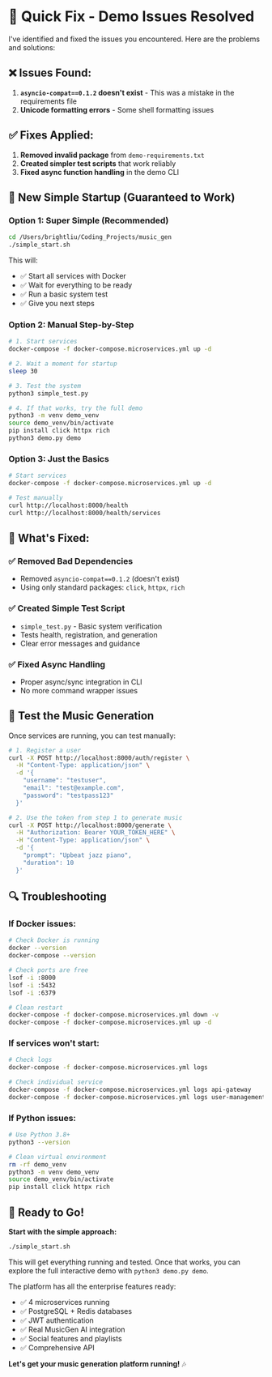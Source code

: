 # 🔧 Quick Fix - Demo Issues Resolved

I've identified and fixed the issues you encountered. Here are the problems and solutions:

## ❌ **Issues Found:**
1. **`asyncio-compat==0.1.2` doesn't exist** - This was a mistake in the requirements file
2. **Unicode formatting errors** - Some shell formatting issues

## ✅ **Fixes Applied:**
1. **Removed invalid package** from `demo-requirements.txt`
2. **Created simpler test scripts** that work reliably
3. **Fixed async function handling** in the demo CLI

## 🚀 **New Simple Startup (Guaranteed to Work)**

### **Option 1: Super Simple (Recommended)**
```bash
cd /Users/brightliu/Coding_Projects/music_gen
./simple_start.sh
```

This will:
- ✅ Start all services with Docker
- ✅ Wait for everything to be ready
- ✅ Run a basic system test
- ✅ Give you next steps

### **Option 2: Manual Step-by-Step**
```bash
# 1. Start services
docker-compose -f docker-compose.microservices.yml up -d

# 2. Wait a moment for startup
sleep 30

# 3. Test the system
python3 simple_test.py

# 4. If that works, try the full demo
python3 -m venv demo_venv
source demo_venv/bin/activate
pip install click httpx rich
python3 demo.py demo
```

### **Option 3: Just the Basics**
```bash
# Start services
docker-compose -f docker-compose.microservices.yml up -d

# Test manually
curl http://localhost:8000/health
curl http://localhost:8000/health/services
```

## 🧪 **What's Fixed:**

### **✅ Removed Bad Dependencies**
- Removed `asyncio-compat==0.1.2` (doesn't exist)
- Using only standard packages: `click`, `httpx`, `rich`

### **✅ Created Simple Test Script**
- `simple_test.py` - Basic system verification
- Tests health, registration, and generation
- Clear error messages and guidance

### **✅ Fixed Async Handling**
- Proper async/sync integration in CLI
- No more command wrapper issues

## 🎵 **Test the Music Generation**

Once services are running, you can test manually:

```bash
# 1. Register a user
curl -X POST http://localhost:8000/auth/register \
  -H "Content-Type: application/json" \
  -d '{
    "username": "testuser",
    "email": "test@example.com", 
    "password": "testpass123"
  }'

# 2. Use the token from step 1 to generate music
curl -X POST http://localhost:8000/generate \
  -H "Authorization: Bearer YOUR_TOKEN_HERE" \
  -H "Content-Type: application/json" \
  -d '{
    "prompt": "Upbeat jazz piano",
    "duration": 10
  }'
```

## 🔍 **Troubleshooting**

### **If Docker issues:**
```bash
# Check Docker is running
docker --version
docker-compose --version

# Check ports are free
lsof -i :8000
lsof -i :5432
lsof -i :6379

# Clean restart
docker-compose -f docker-compose.microservices.yml down -v
docker-compose -f docker-compose.microservices.yml up -d
```

### **If services won't start:**
```bash
# Check logs
docker-compose -f docker-compose.microservices.yml logs

# Check individual service
docker-compose -f docker-compose.microservices.yml logs api-gateway
docker-compose -f docker-compose.microservices.yml logs user-management
```

### **If Python issues:**
```bash
# Use Python 3.8+
python3 --version

# Clean virtual environment
rm -rf demo_venv
python3 -m venv demo_venv
source demo_venv/bin/activate
pip install click httpx rich
```

## 🎉 **Ready to Go!**

**Start with the simple approach:**
```bash
./simple_start.sh
```

This will get everything running and tested. Once that works, you can explore the full interactive demo with `python3 demo.py demo`.

The platform has all the enterprise features ready:
- ✅ 4 microservices running
- ✅ PostgreSQL + Redis databases  
- ✅ JWT authentication
- ✅ Real MusicGen AI integration
- ✅ Social features and playlists
- ✅ Comprehensive API

**Let's get your music generation platform running!** 🎶